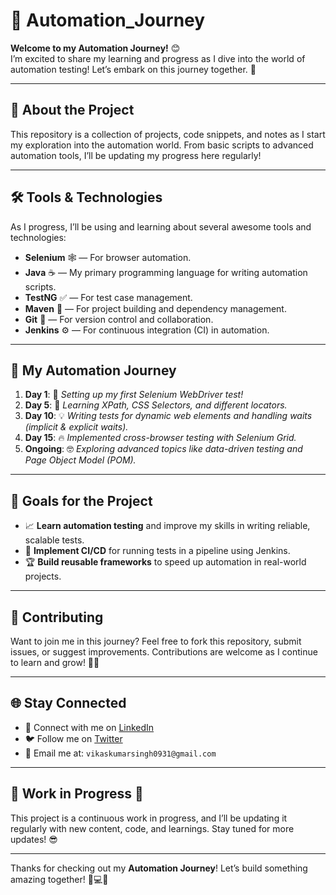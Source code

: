 # 🚀 Automation_Journey

**Welcome to my Automation Journey!** 😊  
I’m excited to share my learning and progress as I dive into the world of automation testing! Let’s embark on this journey together. 🌟

---

## 🌟 **About the Project**
This repository is a collection of projects, code snippets, and notes as I start my exploration into the automation world. From basic scripts to advanced automation tools, I’ll be updating my progress here regularly!

---

## 🛠 **Tools & Technologies**
As I progress, I’ll be using and learning about several awesome tools and technologies:

- **Selenium** 🕸️ — For browser automation.
- **Java** ☕ — My primary programming language for writing automation scripts.
- **TestNG** ✅ — For test case management.
- **Maven** 🚀 — For project building and dependency management.
- **Git** 🌱 — For version control and collaboration.
- **Jenkins** ⚙️ — For continuous integration (CI) in automation.

---

## 📝 **My Automation Journey**  
1. **Day 1**: 🎉 *Setting up my first Selenium WebDriver test!*
2. **Day 5**: 📖 *Learning XPath, CSS Selectors, and different locators.*
3. **Day 10**: 💡 *Writing tests for dynamic web elements and handling waits (implicit & explicit waits).*
4. **Day 15**: 🔥 *Implemented cross-browser testing with Selenium Grid.*
5. **Ongoing**: 🤓 *Exploring advanced topics like data-driven testing and Page Object Model (POM).*

---

## 🎯 **Goals for the Project**  
- 📈 **Learn automation testing** and improve my skills in writing reliable, scalable tests.
- 🔄 **Implement CI/CD** for running tests in a pipeline using Jenkins.
- 🏆 **Build reusable frameworks** to speed up automation in real-world projects.

---

## 🤝 **Contributing**
Want to join me in this journey? Feel free to fork this repository, submit issues, or suggest improvements. Contributions are welcome as I continue to learn and grow! 💪✨

---

## 🌐 **Stay Connected**
- 💬 Connect with me on [LinkedIn](https://www.linkedin.com/vikaskumarsingh24)  
- 🐦 Follow me on [Twitter](https://twitter.com/vikas_rajput)  
- 📧 Email me at: `vikaskumarsingh0931@gmail.com`

---

## 🚧 **Work in Progress** 🚧  
This project is a continuous work in progress, and I’ll be updating it regularly with new content, code, and learnings. Stay tuned for more updates! 😎

---

Thanks for checking out my **Automation Journey**! Let’s build something amazing together! 🚀💻✨
